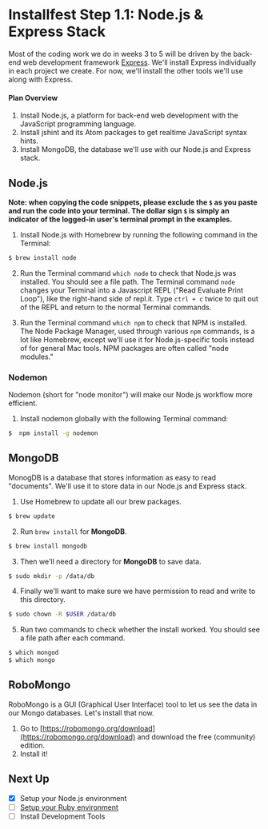 # Installfest Step 1.1: Node.js & Express Stack

Most of the coding work we do in weeks 3 to 5 will be driven by the back-end web development framework <a href="http://expressjs.com" target="_blank">Express</a>. We'll install Express individually in each project we create. For now, we'll install the other tools we'll use along with Express.

#### Plan Overview

1. Install Node.js, a platform for back-end web development with the JavaScript programming language.
2. Install jshint and its Atom packages to get realtime JavaScript syntax hints.
3. Install MongoDB, the database we'll use with our Node.js and Express stack.

## Node.js

__Note:  when copying the code snippets, please exclude the `$` as you paste and run the code into your terminal.  The dollar sign `$` is simply an indicator of the logged-in user's terminal prompt in the examples.__

1. Install Node.js with Homebrew by running the following command in the Terminal:

  ```bash
  $ brew install node
  ```

2. Run the Terminal command `which node` to check that Node.js was installed. You should see a file path. The Terminal command `node` changes your Terminal into a Javascript REPL ("Read Evaluate Print Loop"), like the right-hand side of repl.it. Type `ctrl + c` twice to quit out of the REPL and return to the normal Terminal commands.

2. Run the Terminal command `which npm` to check that NPM is installed. The Node Package Manager, used through various `npm` commands, is a lot like Homebrew, except we'll use it for Node.js-specific tools instead of for general Mac tools. NPM packages are often called "node modules."

### Nodemon

Nodemon (short for "node monitor") will make our Node.js workflow more efficient.

1. Install nodemon globally with the following Terminal command:

  ```bash
  $  npm install -g nodemon
  ```


<!-- TODO: move this section to editor setup page -->
<!-- TODO: add sublime text instructions -->
<!-- 
### jshint (optional)



It's time to install another Atom package!  This one helps you spot errors in your javascript code.

1. First we need to install the linter program, `jshint`. In the Terminal, run `npm install -g jshint` to install jshint globally.
2. Next we'll install a plugin for Atom so that it can display errors in our javascript code.  In the Terminal, run `apm install linter`
3. Now run `apm install linter-jshint`
-->

## MongoDB

MonogDB is a database that stores information as easy to read "documents". We'll use it to store data in our Node.js and Express stack.

1. Use Homebrew to update all our brew packages.

  ```bash
  $ brew update
  ```

2. Run `brew install` for **MongoDB**.

  ```bash
  $ brew install mongodb
  ```

3. Then we'll need a directory for **MongoDB** to save data.

  ```bash
  $ sudo mkdir -p /data/db
  ```

4. Finally we'll want to make sure we have permission to read and write to this directory.

  ```bash
  $ sudo chown -R $USER /data/db
  ```

5. Run two commands to check whether the install worked. You should see a file path after each command.

  ```bash
  $ which mongod
  $ which mongo
  ```

## RoboMongo

RoboMongo is a GUI (Graphical User Interface) tool to let us see the data in our Mongo databases.  Let's install that now.

1. Go to [https://robomongo.org/download](https://robomongo.org/download) and download the free (community) edition.
2. Install it!

## Next Up
* [x] Setup your Node.js environment
* [ ] [Setup your Ruby environment](ruby-on-rails-stack.md)
* [ ] Install Development Tools
